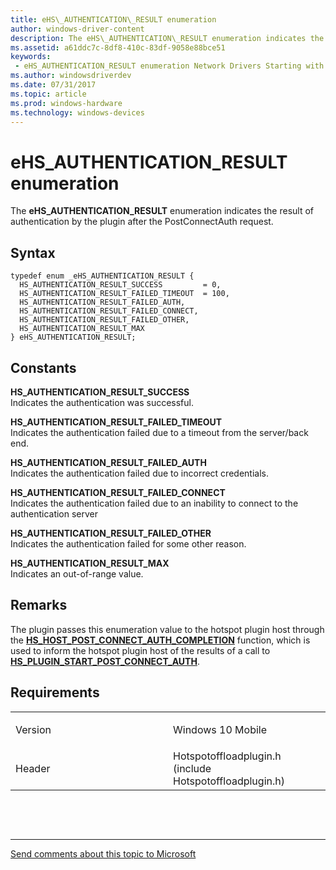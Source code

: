 ```yaml
---
title: eHS\_AUTHENTICATION\_RESULT enumeration
author: windows-driver-content
description: The eHS\_AUTHENTICATION\_RESULT enumeration indicates the result of authentication by the plugin after the PostConnectAuth request.
ms.assetid: a61ddc7c-8df8-410c-83df-9058e88bce51
keywords: 
 - eHS_AUTHENTICATION_RESULT enumeration Network Drivers Starting with Windows Vista
ms.author: windowsdriverdev
ms.date: 07/31/2017 
ms.topic: article
ms.prod: windows-hardware
ms.technology: windows-devices
---
```


# eHS\_AUTHENTICATION\_RESULT enumeration


The **eHS\_AUTHENTICATION\_RESULT** enumeration indicates the result of authentication by the plugin after the PostConnectAuth request.

Syntax
------

```ManagedCPlusPlus
typedef enum _eHS_AUTHENTICATION_RESULT { 
  HS_AUTHENTICATION_RESULT_SUCCESS         = 0,
  HS_AUTHENTICATION_RESULT_FAILED_TIMEOUT  = 100,
  HS_AUTHENTICATION_RESULT_FAILED_AUTH,
  HS_AUTHENTICATION_RESULT_FAILED_CONNECT,
  HS_AUTHENTICATION_RESULT_FAILED_OTHER,
  HS_AUTHENTICATION_RESULT_MAX
} eHS_AUTHENTICATION_RESULT;
```

Constants
---------

<a href="" id="hs-authentication-result-success"></a>**HS\_AUTHENTICATION\_RESULT\_SUCCESS**  
Indicates the authentication was successful.

<a href="" id="hs-authentication-result-failed-timeout"></a>**HS\_AUTHENTICATION\_RESULT\_FAILED\_TIMEOUT**  
Indicates the authentication failed due to a timeout from the server/back end.

<a href="" id="hs-authentication-result-failed-auth"></a>**HS\_AUTHENTICATION\_RESULT\_FAILED\_AUTH**  
Indicates the authentication failed due to incorrect credentials.

<a href="" id="hs-authentication-result-failed-connect"></a>**HS\_AUTHENTICATION\_RESULT\_FAILED\_CONNECT**  
Indicates the authentication failed due to an inability to connect to the authentication server

<a href="" id="hs-authentication-result-failed-other"></a>**HS\_AUTHENTICATION\_RESULT\_FAILED\_OTHER**  
Indicates the authentication failed for some other reason.

<a href="" id="hs-authentication-result-max"></a>**HS\_AUTHENTICATION\_RESULT\_MAX**  
Indicates an out-of-range value.

Remarks
-------

The plugin passes this enumeration value to the hotspot plugin host through the [**HS\_HOST\_POST\_CONNECT\_AUTH\_COMPLETION**](hs-host-post-connect-auth-completion.md) function, which is used to inform the hotspot plugin host of the results of a call to [**HS\_PLUGIN\_START\_POST\_CONNECT\_AUTH**](hs-plugin-start-post-connect-auth.md).

Requirements
------------

<table>
<colgroup>
<col width="50%" />
<col width="50%" />
</colgroup>
<tbody>
<tr class="odd">
<td><p>Version</p></td>
<td><p>Windows 10 Mobile</p></td>
</tr>
<tr class="even">
<td><p>Header</p></td>
<td>Hotspotoffloadplugin.h (include Hotspotoffloadplugin.h)</td>
</tr>
</tbody>
</table>

 

 


--------------------
[Send comments about this topic to Microsoft](mailto:wsddocfb@microsoft.com?subject=Documentation%20feedback%20%5Bnetvista\netvista%5D:%20eHS_AUTHENTICATION_RESULT%20enumeration%20%20RELEASE:%20%287/31/2017%29&body=%0A%0APRIVACY%20STATEMENT%0A%0AWe%20use%20your%20feedback%20to%20improve%20the%20documentation.%20We%20don't%20use%20your%20email%20address%20for%20any%20other%20purpose,%20and%20we'll%20remove%20your%20email%20address%20from%20our%20system%20after%20the%20issue%20that%20you're%20reporting%20is%20fixed.%20While%20we're%20working%20to%20fix%20this%20issue,%20we%20might%20send%20you%20an%20email%20message%20to%20ask%20for%20more%20info.%20Later,%20we%20might%20also%20send%20you%20an%20email%20message%20to%20let%20you%20know%20that%20we've%20addressed%20your%20feedback.%0A%0AFor%20more%20info%20about%20Microsoft's%20privacy%20policy,%20see%20http://privacy.microsoft.com/default.aspx. "Send comments about this topic to Microsoft")



